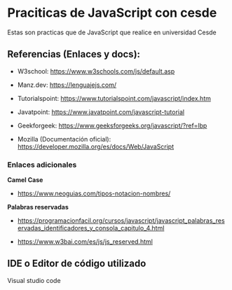 # Praciticas de JavaScript con cesde

Estas son practicas que de JavaScript que realice en universidad Cesde

## Referencias (Enlaces y docs):

- W3school: https://www.w3schools.com/js/default.asp

- Manz.dev: https://lenguajejs.com/

- Tutorialspoint: https://www.tutorialspoint.com/javascript/index.htm

- Javatpoint: https://www.javatpoint.com/javascript-tutorial

- Geekforgeek: https://www.geeksforgeeks.org/javascript/?ref=lbp

- Mozilla (Documentación oficial): https://developer.mozilla.org/es/docs/Web/JavaScript

### Enlaces adicionales

**Camel Case**

- https://www.neoguias.com/tipos-notacion-nombres/

**Palabras reservadas**

- https://programacionfacil.org/cursos/javascript/javascript_palabras_reservadas_identificadores_y_consola_capitulo_4.html

- https://www.w3bai.com/es/js/js_reserved.html

## IDE o Editor de código utilizado

Visual studio code
